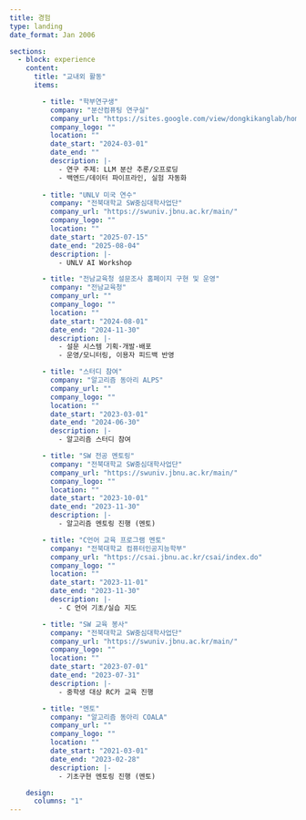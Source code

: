 ```yaml
---
title: 경험
type: landing
date_format: Jan 2006

sections:
  - block: experience
    content:
      title: "교내외 활동"
      items:

        - title: "학부연구생"
          company: "분산컴퓨팅 연구실"
          company_url: "https://sites.google.com/view/dongkikanglab/home"
          company_logo: ""
          location: ""
          date_start: "2024-03-01"
          date_end: ""
          description: |-
            - 연구 주제: LLM 분산 추론/오프로딩
            - 백엔드/데이터 파이프라인, 실험 자동화
            
        - title: "UNLV 미국 연수"
          company: "전북대학교 SW중심대학사업단"
          company_url: "https://swuniv.jbnu.ac.kr/main/"
          company_logo: ""
          location: ""
          date_start: "2025-07-15"
          date_end: "2025-08-04"
          description: |-
            - UNLV AI Workshop

        - title: "전남교육청 설문조사 홈페이지 구현 및 운영"
          company: "전남교육청"
          company_url: ""
          company_logo: ""
          location: ""
          date_start: "2024-08-01"
          date_end: "2024-11-30"
          description: |-
            - 설문 시스템 기획·개발·배포
            - 운영/모니터링, 이용자 피드백 반영

        - title: "스터디 참여"
          company: "알고리즘 동아리 ALPS"
          company_url: ""
          company_logo: ""
          location: ""
          date_start: "2023-03-01"
          date_end: "2024-06-30"
          description: |-
            - 알고리즘 스터디 참여

        - title: "SW 전공 멘토링"
          company: "전북대학교 SW중심대학사업단"
          company_url: "https://swuniv.jbnu.ac.kr/main/"
          company_logo: ""
          location: ""
          date_start: "2023-10-01"
          date_end: "2023-11-30"
          description: |-
            - 알고리즘 멘토링 진행 (멘토)

        - title: "C언어 교육 프로그램 멘토"
          company: "전북대학교 컴퓨터인공지능학부"
          company_url: "https://csai.jbnu.ac.kr/csai/index.do"
          company_logo: ""
          location: ""
          date_start: "2023-11-01"
          date_end: "2023-11-30"
          description: |-
            - C 언어 기초/실습 지도

        - title: "SW 교육 봉사"
          company: "전북대학교 SW중심대학사업단"
          company_url: "https://swuniv.jbnu.ac.kr/main/"
          company_logo: ""
          location: ""
          date_start: "2023-07-01"
          date_end: "2023-07-31"
          description: |-
            - 중학생 대상 RC카 교육 진행

        - title: "멘토"
          company: "알고리즘 동아리 COALA"
          company_url: ""
          company_logo: ""
          location: ""
          date_start: "2021-03-01"
          date_end: "2023-02-28"
          description: |-
            - 기초구현 멘토링 진행 (멘토)

    design:
      columns: "1"
---
```

